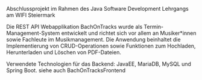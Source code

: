Abschlussprojekt im Rahmen des Java Software Development Lehrgangs am WIFI Steiermark

Die REST API Webapplikation BachOnTracks wurde als Termin-Management-System entwickelt und richtet sich vor allem an Musiker*innen sowie Fachleute im Musikmanagement. 
Die Anwendung beinhaltet die Implementierung von CRUD-Operationen sowie Funktionen zum Hochladen, Herunterladen und Löschen von PDF-Dateien.

Verwendete Technologien für das Backend: JavaEE, MariaDB, MySQL und Spring Boot.
siehe auch BachOnTracksFrontend
